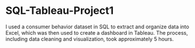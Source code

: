 # SQL-Tableau-Project1
I used a consumer behavior dataset in SQL to extract and organize data into Excel, which was then used to create a dashboard in Tableau. The process, including data cleaning and visualization, took approximately 5 hours.
